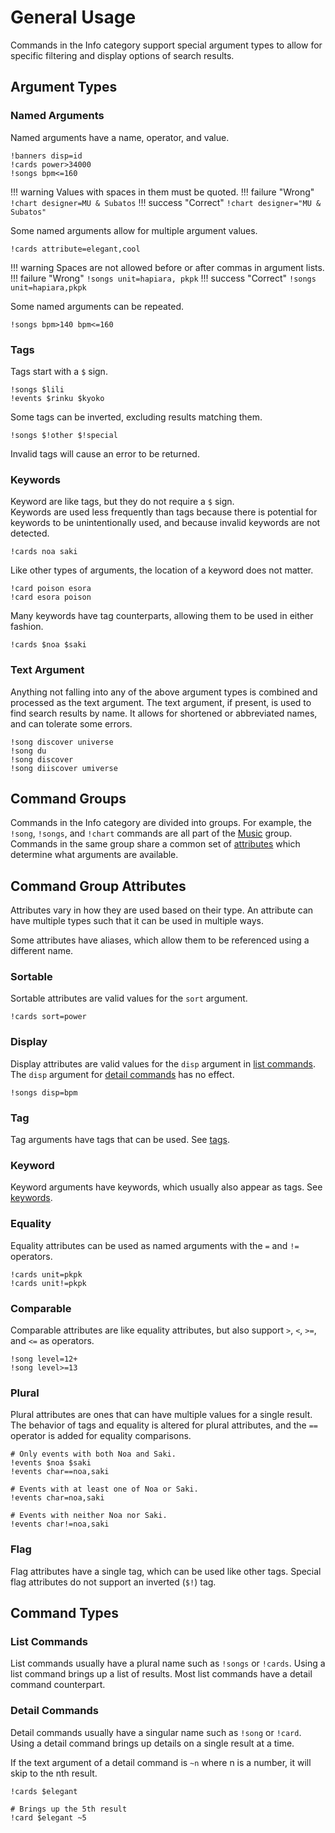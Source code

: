 # General Usage

Commands in the Info category support special argument types
to allow for specific filtering and display options of search results.

## Argument Types

### Named Arguments
Named arguments have a name, operator, and value.
```
!banners disp=id
!cards power>34000
!songs bpm<=160
```

!!! warning
    Values with spaces in them must be quoted.
    !!! failure "Wrong"
        ```
        !chart designer=MU & Subatos
        ```
    !!! success "Correct"
        ```
        !chart designer="MU & Subatos"
        ```

Some named arguments allow for multiple argument values.
```
!cards attribute=elegant,cool
```

!!! warning
    Spaces are not allowed before or after commas in argument lists.
    !!! failure "Wrong"
        ```
        !songs unit=hapiara, pkpk
        ```
    !!! success "Correct"
        ```
        !songs unit=hapiara,pkpk
        ```

Some named arguments can be repeated.
```
!songs bpm>140 bpm<=160
```

### Tags
Tags start with a `$` sign.
```
!songs $lili
!events $rinku $kyoko
```
Some tags can be inverted, excluding results matching them.
```
!songs $!other $!special
```
Invalid tags will cause an error to be returned.

### Keywords
Keyword are like tags, but they do not require a `$` sign.  
Keywords are used less frequently than tags because there is potential
for keywords to be unintentionally used, and because invalid keywords are not detected.
```
!cards noa saki
```
Like other types of arguments, the location of a keyword does not matter.
```
!card poison esora
!card esora poison
```
Many keywords have tag counterparts, allowing them to be used in either fashion.
```
!cards $noa $saki
```

### Text Argument
Anything not falling into any of the above argument types is combined and processed as the text argument.
The text argument, if present, is used to find search results by name. It allows for shortened or abbreviated names, and can tolerate some errors.
```
!song discover universe
!song du
!song discover
!song diiscover umiverse
```

## Command Groups
Commands in the Info category are divided into groups.
For example, the `!song`, `!songs`, and `!chart` commands are all part of the [Music](../music/) group.
Commands in the same group share a common set of [attributes](#attributes) which determine
what arguments are available.

## Command Group Attributes
Attributes vary in how they are used based on their type.
An attribute can have multiple types such that it can be used in multiple ways.

Some attributes have aliases, which allow them to be referenced using a different name.

### Sortable
Sortable attributes are valid values for the `sort` argument.
```
!cards sort=power
```

### Display
Display attributes are valid values for the `disp` argument in [list commands](#list-commands).
The `disp` argument for [detail commands](#detail-commands) has no effect.
```
!songs disp=bpm
```

### Tag
Tag arguments have tags that can be used. See [tags](#tags).

### Keyword
Keyword arguments have keywords, which usually also appear as tags. See [keywords](#keywords).

### Equality
Equality attributes can be used as named arguments with the `=` and `!=` operators.
```
!cards unit=pkpk
!cards unit!=pkpk
```

### Comparable
Comparable attributes are like equality attributes, but also support `>`, `<`, `>=`, and `<=` as operators.
```
!song level=12+
!song level>=13
```

### Plural
Plural attributes are ones that can have multiple values for a single result.
The behavior of tags and equality is altered for plural attributes, and the `==` operator
is added for equality comparisons.
```
# Only events with both Noa and Saki.
!events $noa $saki
!events char==noa,saki

# Events with at least one of Noa or Saki.
!events char=noa,saki

# Events with neither Noa nor Saki.
!events char!=noa,saki
```

### Flag
Flag attributes have a single tag, which can be used like other tags.
Special flag attributes do not support an inverted (`$!`) tag.

## Command Types

### List Commands
List commands usually have a plural name such as `!songs` or `!cards`.
Using a list command brings up a list of results.
Most list commands have a detail command counterpart.

### Detail Commands
Detail commands usually have a singular name such as `!song` or `!card`.
Using a detail command brings up details on a single result at a time.

If the text argument of a detail command is `~n` where n is a number,
it will skip to the nth result.
```
!cards $elegant

# Brings up the 5th result
!card $elegant ~5
```
